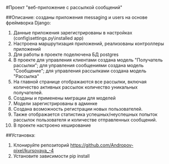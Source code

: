 #Проект "веб-приложение с рассылкой сообщений"

##Описание: созданы приложения messaging  и users на основе фреймворка Django:
1. Данные приложения зарегистрированы в настройках (config\settings.py\installed app)
2. Настроена маршрутизация приложений, реализованы контроллеры приложений
4. Для работы в проекте поделючена БД postgres
5. В проекте для управления клиентами создана модель "Получатель рассылки"; для управления сообщениями создана модель "Сообщение"; для управления рассылками создана модель "Рассылка"
6. На главной странице отображаются все рассылки, включая количество активных рассылок количество уникальных получателей.
7. Созданы и применены миграции для моделей
8. Модели зарегистрированы в админке
9. Создана возможность регистрации новых пользователей.
10. Также отображается статистика успешных/неуспешных попыток рассылок пользователя и количестве отправленных сообщений.
11. В проекте настроено кеширование

##Установка:
1. Клонируйте репозиторий https://github.com/Andropov-pixel/kursovaya_-4
2. Установите зависимости pip install